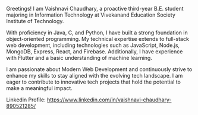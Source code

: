 Greetings! I am Vaishnavi Chaudhary, a proactive third-year B.E. student majoring in Information Technology at Vivekanand Education Society Institute of Technology.

With proficiency in Java, C, and Python, I have built a strong foundation in object-oriented programming. My technical expertise extends to full-stack web development, including technologies such as JavaScript, Node.js, MongoDB, Express, React, and Firebase. Additionally, I have experience with Flutter and a basic understanding of machine learning.

I am passionate about Modern Web Development and continuously strive to enhance my skills to stay aligned with the evolving tech landscape. I am eager to contribute to innovative tech projects that hold the potential to make a meaningful impact.

Linkedin Profile: https://www.linkedin.com/in/vaishnavi-chaudhary-890521285/
